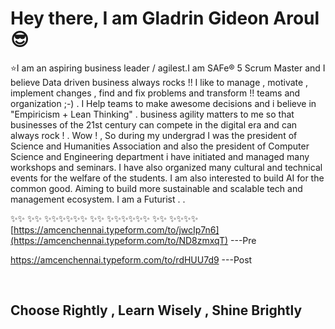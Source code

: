 # Hey there, I am Gladrin Gideon Aroul :sunglasses:
:star:I am an aspiring business leader / agilest.I am SAFe® 5  Scrum Master and I believe Data driven business always rocks !! I like to manage , motivate , implement changes , find and fix problems and transform !! teams and organization ;-) . I Help teams to make awesome decisions and i believe in "Empiricism + Lean Thinking" . business agility matters to me so that businesses of the 21st century can compete in the digital era and can always rock ! . Wow ! , So during my undergrad I was the president of Science and Humanities Association and also the president of Computer Science and Engineering department i have initiated and managed many workshops and seminars. I have also organized many cultural and technical events for the welfare of the students. I am also interested to build AI for the common good. Aiming to build more sustainable and scalable tech and management ecosystem. I am a Futurist .  . 




✨✨
✨✨
✨✨✨✨✨✨
✨✨
✨✨✨✨✨✨
✨✨
✨✨✨✨
<br>
[https://amcenchennai.typeform.com/to/jwcIp7n6](https://amcenchennai.typeform.com/to/ND8zmxqT) ---Pre<br>

https://amcenchennai.typeform.com/to/rdHUU7d9 ---Post<br>

<br>

## Choose Rightly , Learn Wisely , Shine Brightly 




